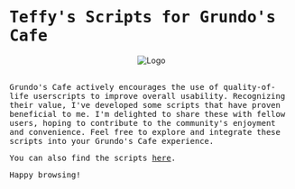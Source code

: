 # <samp>Teffy's Scripts for Grundo's Cafe</samp>

<div align="center">
  <img src="https://i.imgur.com/RRt6YzA.gif" alt="Logo">
</div>

<br>

<samp>Grundo's Cafe actively encourages the use of quality-of-life userscripts to improve overall usability. Recognizing their value, I've developed some scripts that have proven beneficial to me. I'm delighted to share these with fellow users, hoping to contribute to the community's enjoyment and convenience. Feel free to explore and integrate these scripts into your Grundo's Cafe experience.</samp>

<samp>You can also find the scripts [here](https://greasyfork.org/en/scripts/by-site/grundos.cafe).</samp>

<samp>Happy browsing!</samp>
